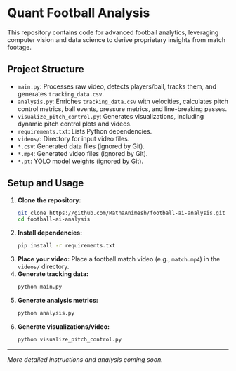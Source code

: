 # Quant Football Analysis

This repository contains code for advanced football analytics, leveraging computer vision and data science to derive proprietary insights from match footage.

## Project Structure

- `main.py`: Processes raw video, detects players/ball, tracks them, and generates `tracking_data.csv`.
- `analysis.py`: Enriches `tracking_data.csv` with velocities, calculates pitch control metrics, ball events, pressure metrics, and line-breaking passes.
- `visualize_pitch_control.py`: Generates visualizations, including dynamic pitch control plots and videos.
- `requirements.txt`: Lists Python dependencies.
- `videos/`: Directory for input video files.
- `*.csv`: Generated data files (ignored by Git).
- `*.mp4`: Generated video files (ignored by Git).
- `*.pt`: YOLO model weights (ignored by Git).

## Setup and Usage

1.  **Clone the repository:**
    ```bash
    git clone https://github.com/RatnaAnimesh/football-ai-analysis.git
    cd football-ai-analysis
    ```
2.  **Install dependencies:**
    ```bash
    pip install -r requirements.txt
    ```
3.  **Place your video:**
    Place a football match video (e.g., `match.mp4`) in the `videos/` directory.
4.  **Generate tracking data:**
    ```bash
    python main.py
    ```
5.  **Generate analysis metrics:**
    ```bash
    python analysis.py
    ```
6.  **Generate visualizations/video:**
    ```bash
    python visualize_pitch_control.py
    ```

---

*More detailed instructions and analysis coming soon.*
